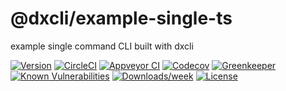 @dxcli/example-single-ts
========================

example single command CLI built with dxcli

[![Version](https://img.shields.io/npm/v/@dxcli/example-single-ts.svg)](https://npmjs.org/package/@dxcli/example-single-ts)
[![CircleCI](https://circleci.com/gh/dxcli/example-single-ts/tree/master.svg?style=svg)](https://circleci.com/gh/dxcli/example-single-ts/tree/master)
[![Appveyor CI](https://ci.appveyor.com/api/projects/status/github/dxcli/example-single-ts?branch=master&svg=true)](https://ci.appveyor.com/project/heroku/example-single-ts/branch/master)
[![Codecov](https://codecov.io/gh/dxcli/example-single-ts/branch/master/graph/badge.svg)](https://codecov.io/gh/dxcli/example-single-ts)
[![Greenkeeper](https://badges.greenkeeper.io/dxcli/example-single-ts.svg)](https://greenkeeper.io/)
[![Known Vulnerabilities](https://snyk.io/test/npm/@dxcli/example-single-ts/badge.svg)](https://snyk.io/test/npm/@dxcli/example-single-ts)
[![Downloads/week](https://img.shields.io/npm/dw/@dxcli/example-single-ts.svg)](https://npmjs.org/package/@dxcli/example-single-ts)
[![License](https://img.shields.io/npm/l/@dxcli/example-single-ts.svg)](https://github.com/dxcli/example-single-ts/blob/master/package.json)

